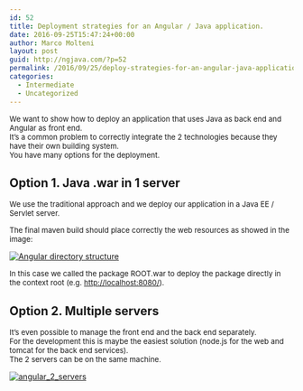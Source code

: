 ```yaml
---
id: 52
title: Deployment strategies for an Angular / Java application.
date: 2016-09-25T15:47:24+00:00
author: Marco Molteni
layout: post
guid: http://ngjava.com/?p=52
permalink: /2016/09/25/deploy-strategies-for-an-angular-java-application/
categories:
  - Intermediate
  - Uncategorized
---
```

<span style="font-size: small;">We want to show how to deploy an application that uses Java as back end and Angular as front end.<br /> </span><span style="font-size: small;">It’s a common problem to correctly integrate the 2 technologies because they have their own building system.<br /> </span><span style="font-size: small;">You have many options for the deployment.</span>

## Option 1. Java .war in 1 server

<span style="font-size: small;">We use the traditional approach and we deploy our application in a Java EE / Servlet server.</span>

<span style="font-size: small;">The final maven build should place correctly the web resources as showed in the image:</span>

[<img class="" style="background-image: none; padding-top: 0px; padding-left: 0px; display: inline; padding-right: 0px; border: 0px;" title="Angular directory structure" src="https://i1.wp.com/marco.dev/wp-content/uploads/2016/09/Angular-directory-structure_thumb.png?resize=204%2C470" alt="Angular directory structure" border="0" data-recalc-dims="1" />](https://i1.wp.com/marco.dev/wp-content/uploads/2016/09/Angular-directory-structure.png)

<span style="font-size: small;">In this case we called the package ROOT.war to deploy the package directly in the context root (e.g. </span>[<span style="font-size: small;">http://localhost:8080/</span>](http://localhost:8080/)<span style="font-size: small;">).</span>

## Option 2. Multiple servers

<span style="font-size: small;">It’s even possible to manage the front end and the back end separately.<br /> </span><span style="font-size: small;">For the development this is maybe the easiest solution (node.js for the web and tomcat for the back end services).<br /> </span><span style="font-size: small;">The 2 servers can be on the same machine.</span>

[<img class="" style="background-image: none; padding-top: 0px; padding-left: 0px; display: inline; padding-right: 0px; border: 0px;" title="angular_2_servers" src="https://i0.wp.com/marco.dev/wp-content/uploads/2016/09/angular_2_servers_thumb.png?resize=216%2C240" alt="angular_2_servers" border="0" data-recalc-dims="1" />](https://i0.wp.com/marco.dev/wp-content/uploads/2016/09/angular_2_servers.png)